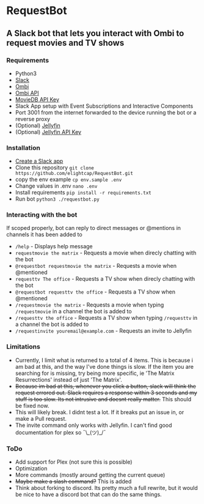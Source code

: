 # RequestBot

## A Slack bot that lets you interact with Ombi to request movies and TV shows

### Requirements

* Python3
* [Slack](https://slack.com/)
* [Ombi](https://ombi.io)
* [Ombi API](https://ombi.io/api)
* [MovieDB API Key](https://www.themoviedb.org/settings/api)
* Slack App setup with Event Subscriptions and Interactive Components
* Port 3001 from the internet forwarded to the device running the bot or a reverse proxy
* (Optional) [Jellyfin](https://jellyfin.org)
* (Optional) [Jellyfin API Key](https://jellyfin.org/docs/api/authentication)

### Installation

* [Create a Slack app](https://api.slack.com/start)
* Clone this repository `git clone https://github.com/elightcap/RequestBot.git`
* copy the env example `cp env.sample .env`
* Change values in .env `nano .env`
* Install requirements `pip install -r requirements.txt`
* Run bot `python3 ./requestbot.py`

### Interacting with the bot

If scoped properly, bot can reply to direct messages or @mentions in channels it has been added to

* `/help` - Displays help message
* `requestmovie the matrix` - Requests a movie when direcly chatting with the bot
* `@requestbot requestmovie the matrix` - Requests a movie when @mentioned
* `requesttv The office` - Requests a TV show when direcly chatting with the bot
* `@requestbot requesttv the office` - Requests a TV show when @mentioned
* `/requestmovie the matrix` - Requests a movie when typing `/requestmovie` in a channel the bot is added to
* `/requesttv the office` - Requests a TV show when typing `/requesttv` in a channel the bot is added to
* `/requestinvite youremail@example.com` - Requests an invite to Jellyfin
### Limitations

* Currently, I limit what is returned to a total of 4 items.  This is because i am bad at this, and the way I've done things is slow.  If the item you are searching for is missing, try being more specific, ie 'The Matrix Resurrections' instead of just 'The Matrix'.
* ~~Because im bad at this, whenever you click a button, slack will think the request errored out.  Slack requires a response within 3 seconds and my stuff is too slow.  Its not intrusive and doesnt really matter.~~ This should be fixed now.
* This will likely break.  I didnt test a lot.  If it breaks put an issue in, or make a Pull request.
* The invite command only works with Jellyfin.  I can't find good documentation for plex so ¯\\\_(ツ)_/¯

### ToDo

* Add support for Plex (not sure this is possible)
* Optimization
* More commands (mostly around getting the current queue)
* ~~Maybe make a slash command?~~ This is added
* Think about forking to discord.  Its pretty much a full rewrite, but it would be nice to have a discord bot that can do the same things.